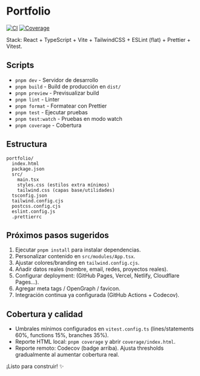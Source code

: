 # Portfolio

[![CI](https://github.com/Starloss/Portfolio/actions/workflows/ci.yml/badge.svg)](https://github.com/Starloss/Portfolio/actions/workflows/ci.yml)
[![Coverage](https://codecov.io/gh/Starloss/Portfolio/branch/main/graph/badge.svg)](https://codecov.io/gh/Starloss/Portfolio)

Stack: React + TypeScript + Vite + TailwindCSS + ESLint (flat) + Prettier + Vitest.

## Scripts

- `pnpm dev` - Servidor de desarrollo
- `pnpm build` - Build de producción en `dist/`
- `pnpm preview` - Previsualizar build
- `pnpm lint` - Linter
- `pnpm format` - Formatear con Prettier
- `pnpm test` - Ejecutar pruebas
- `pnpm test:watch` - Pruebas en modo watch
- `pnpm coverage` - Cobertura

## Estructura

```
portfolio/
  index.html
  package.json
  src/
    main.tsx
    styles.css (estilos extra mínimos)
    tailwind.css (capas base/utilidades)
  tsconfig.json
  tailwind.config.cjs
  postcss.config.cjs
  eslint.config.js
  .prettierrc
```

## Próximos pasos sugeridos

1. Ejecutar `pnpm install` para instalar dependencias.
2. Personalizar contenido en `src/modules/App.tsx`.
3. Ajustar colores/branding en `tailwind.config.cjs`.
4. Añadir datos reales (nombre, email, redes, proyectos reales).
5. Configurar deployment: (GitHub Pages, Vercel, Netlify, Cloudflare Pages...).
6. Agregar meta tags / OpenGraph / favicon.
7. Integración continua ya configurada (GitHub Actions + Codecov).

## Cobertura y calidad

- Umbrales mínimos configurados en `vitest.config.ts` (lines/statements 60%, functions 15%, branches 35%).
- Reporte HTML local: `pnpm coverage` y abrir `coverage/index.html`.
- Reporte remoto: Codecov (badge arriba). Ajusta thresholds gradualmente al aumentar cobertura real.

¡Listo para construir! ✨
